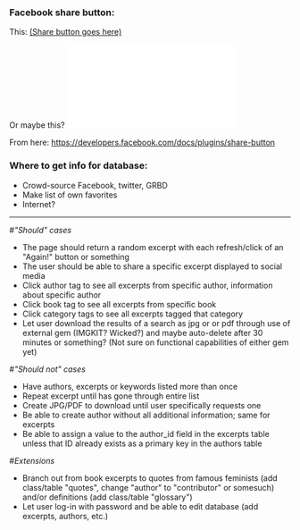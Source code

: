 ### Facebook share button:
This: <a href="https://www.facebook.com/sharer/sharer.php?u=example.org" target="_blank">
  (Share button goes here) </a>
  
Or maybe this? <iframe src="//www.facebook.com/plugins/share_button.php?href=https%3A%2F%2Fdevelopers.facebook.com%2Fdocs%2Fplugins%2F&amp;layout=button_count&amp;appId=275052925858908" scrolling="no" frameborder="0" style="border:none; overflow:hidden;" allowTransparency="true"></iframe>

From here: https://developers.facebook.com/docs/plugins/share-button
  
### Where to get info for database:
* Crowd-source Facebook, twitter, GRBD
* Make list of own favorites
* Internet?

______________________________________________________________________________

#*"Should" cases*

* The page should return a random excerpt with each refresh/click of an "Again!" button or something
* The user should be able to share a specific excerpt displayed to social media
* Click author tag to see all excerpts from specific author, information about specific author
* Click book tag to see all excerpts from specific book
* Click category tags to see all excerpts tagged that category
* Let user download the results of a search as jpg or or pdf through use of external gem (IMGKIT? Wicked?) and maybe auto-delete after 30 minutes or something? (Not sure on functional capabilities of either gem yet)

#*"Should not" cases*

* Have authors, excerpts or keywords listed more than once
* Repeat excerpt until has gone through entire list
* Create JPG/PDF to download until user specifically requests one
* Be able to create author without all additional information; same for excerpts
* Be able to assign a value to the author_id field in the excerpts table unless that ID already exists as a primary key in the authors table

#*Extensions*

* Branch out from book excerpts to quotes from famous feminists (add class/table "quotes", change "author" to "contributor" or somesuch) and/or definitions (add class/table "glossary")
* Let user log-in with password and be able to edit database (add excerpts, authors, etc.)